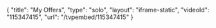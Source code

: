 {
    "title": "My Offers",
    "type": "solo",
    "layout": "iframe-static",
    "videoId": "115347415",
    "url": "\/tvpembed\/115347415"
}